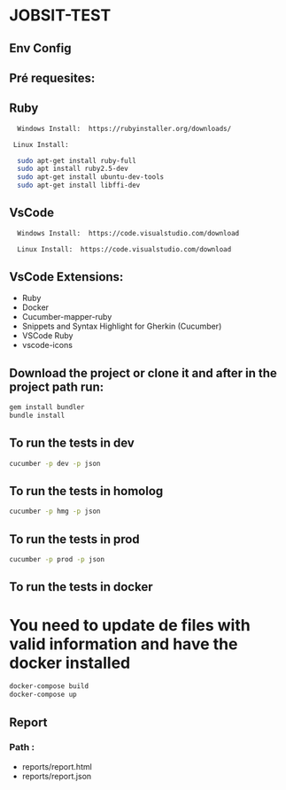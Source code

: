 #  JOBSIT-TEST

## Env Config

## Pré requesites:

## Ruby

```sh
  Windows Install:  https://rubyinstaller.org/downloads/
  ```
 ```sh
  Linux Install: 
 ```
```sh
  sudo apt-get install ruby-full
  sudo apt install ruby2.5-dev
  sudo apt-get install ubuntu-dev-tools
  sudo apt-get install libffi-dev
  ```
## VsCode

```sh
  Windows Install:  https://code.visualstudio.com/download
 ```
```sh
  Linux Install:  https://code.visualstudio.com/download
```
## VsCode Extensions:

  * Ruby	
  * Docker
  * Cucumber-mapper-ruby	
  * Snippets and Syntax Highlight for Gherkin (Cucumber)	
  * VSCode Ruby
  * vscode-icons
	
## Download the project or clone it and after in the project path run:

```sh
gem install bundler
bundle install
```
## To run the tests in dev

 ```sh
cucumber -p dev -p json
```
## To run the tests in homolog

 ```sh
cucumber -p hmg -p json
```
## To run the tests in prod

 ```sh
cucumber -p prod -p json
```

## To run the tests in docker

  # You need to update de files with valid information and have the docker installed

 ```sh
docker-compose build
docker-compose up
```

## Report

### Path :
* reports/report.html
* reports/report.json
